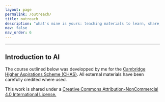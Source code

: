 ```yaml
---
layout: page
permalink: /outreach/
title: outreach
description: "what's mine is yours: teaching materials to learn, share, and inspire"
nav: false
nav_order: 6
---
```


---
## Introduction to AI

<emph>The course outlined below was developped by me for the <a href="https://www.cai.cam.ac.uk/access-outreach/schemes-and-events/cambridge-higher-aspirations-scheme">Cambridge Higher Aspirations Scheme (CHAS)</a>. All external materials have been carefully credited where used. 








This work is shared under a <a href="https://creativecommons.org/licenses/by-nc/4.0/deed.en">Creative Commons Attribution-NonCommercial 4.0 International License.</a></emph>

